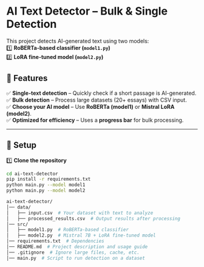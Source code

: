 # **AI Text Detector – Bulk & Single Detection**  

This project detects AI-generated text using two models:  
1️⃣ **RoBERTa-based classifier (`model1.py`)**  
2️⃣ **LoRA fine-tuned model (`model2.py`)**  

## **📌 Features**  
✅ **Single-text detection** – Quickly check if a short passage is AI-generated.  
✅ **Bulk detection** – Process large datasets (20+ essays) with CSV input.  
✅ **Choose your AI model** – Use **RoBERTa (model1)** or **Mistral LoRA (model2)**.  
✅ **Optimized for efficiency** – Uses a **progress bar** for bulk processing.  

---

## **📌 Setup**  

1️⃣ **Clone the repository**  
```sh
cd ai-text-detector
pip install -r requirements.txt
python main.py --model model1
python main.py --model model2

ai-text-detector/
│── data/
│   ├── input.csv  # Your dataset with text to analyze
│   ├── processed_results.csv  # Output results after processing
│── src/
│   ├── model1.py  # RoBERTa-based classifier
│   ├── model2.py  # Mistral 7B + LoRA fine-tuned model
│── requirements.txt  # Dependencies
│── README.md  # Project description and usage guide
│── .gitignore  # Ignore large files, cache, etc.
│── main.py  # Script to run detection on a dataset



